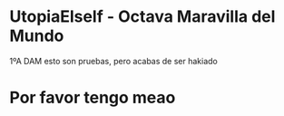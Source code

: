 # UtopiaElseIf - Octava Maravilla del Mundo
1ºA DAM esto son pruebas, pero acabas de ser hakiado
# Por favor tengo meao